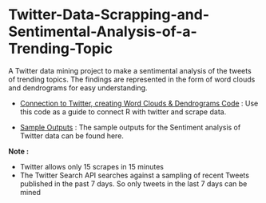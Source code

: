# Twitter-Data-Scrapping-and-Sentimental-Analysis-of-a-Trending-Topic

A Twitter data mining project to make a sentimental analysis of the tweets of trending topics. The findings are represented in the form of word clouds and dendrograms for easy understanding.

* [Connection to Twitter, creating Word Clouds & Dendrograms Code](https://github.com/Surya-Murali/Twitter-Data-Scrapping-and-Sentimental-Analysis-of-a-Trending-Topic/blob/master/twitterDataScrappping.R) : Use this code as a guide to connect R with twitter and scrape data.

* [Sample Outputs](https://github.com/Surya-Murali/Twitter-Data-Scrapping-and-Sentimental-Analysis-of-a-Trending-Topic/tree/master/SampleOutputs) : The sample outputs for the Sentiment analysis of Twitter data can be found here.

**Note :** 
* Twitter allows only 15 scrapes in 15 minutes
* The Twitter Search API searches against a sampling of recent Tweets published in the past 7 days. So only tweets in the last 7 days can be mined

